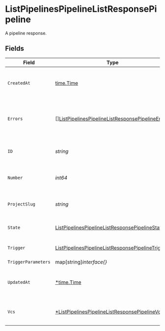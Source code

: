 # ListPipelinesPipelineListResponsePipeline

A pipeline response.


## Fields

| Field                                                                                                                           | Type                                                                                                                            | Required                                                                                                                        | Description                                                                                                                     | Example                                                                                                                         |
| ------------------------------------------------------------------------------------------------------------------------------- | ------------------------------------------------------------------------------------------------------------------------------- | ------------------------------------------------------------------------------------------------------------------------------- | ------------------------------------------------------------------------------------------------------------------------------- | ------------------------------------------------------------------------------------------------------------------------------- |
| `CreatedAt`                                                                                                                     | [time.Time](https://pkg.go.dev/time#Time)                                                                                       | :heavy_check_mark:                                                                                                              | The date and time the pipeline was created.                                                                                     |                                                                                                                                 |
| `Errors`                                                                                                                        | [][ListPipelinesPipelineListResponsePipelineErrors](../../models/operations/listpipelinespipelinelistresponsepipelineerrors.md) | :heavy_check_mark:                                                                                                              | A sequence of errors that have occurred within the pipeline.                                                                    |                                                                                                                                 |
| `ID`                                                                                                                            | *string*                                                                                                                        | :heavy_check_mark:                                                                                                              | The unique ID of the pipeline.                                                                                                  | 5034460f-c7c4-4c43-9457-de07e2029e7b                                                                                            |
| `Number`                                                                                                                        | *int64*                                                                                                                         | :heavy_check_mark:                                                                                                              | The number of the pipeline.                                                                                                     | 25                                                                                                                              |
| `ProjectSlug`                                                                                                                   | *string*                                                                                                                        | :heavy_check_mark:                                                                                                              | The project-slug for the pipeline.                                                                                              | gh/CircleCI-Public/api-preview-docs                                                                                             |
| `State`                                                                                                                         | [ListPipelinesPipelineListResponsePipelineState](../../models/operations/listpipelinespipelinelistresponsepipelinestate.md)     | :heavy_check_mark:                                                                                                              | The current state of the pipeline.                                                                                              |                                                                                                                                 |
| `Trigger`                                                                                                                       | [ListPipelinesPipelineListResponsePipelineTrigger](../../models/operations/listpipelinespipelinelistresponsepipelinetrigger.md) | :heavy_check_mark:                                                                                                              | A summary of the trigger.                                                                                                       |                                                                                                                                 |
| `TriggerParameters`                                                                                                             | map[string]*interface{}*                                                                                                        | :heavy_minus_sign:                                                                                                              | N/A                                                                                                                             |                                                                                                                                 |
| `UpdatedAt`                                                                                                                     | [*time.Time](https://pkg.go.dev/time#Time)                                                                                      | :heavy_minus_sign:                                                                                                              | The date and time the pipeline was last updated.                                                                                |                                                                                                                                 |
| `Vcs`                                                                                                                           | [*ListPipelinesPipelineListResponsePipelineVcs](../../models/operations/listpipelinespipelinelistresponsepipelinevcs.md)        | :heavy_minus_sign:                                                                                                              | VCS information for the pipeline.                                                                                               |                                                                                                                                 |